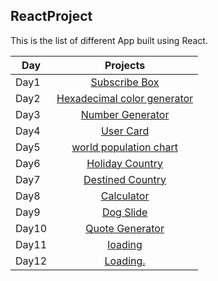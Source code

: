## ReactProject
This is the list of different App built using React. 

| Day |                                                                       Projects                                                                     |
| ----- | :-------------------------------------------------------------------------------------------------------------------------------------------------: |
| Day1 |  [Subscribe Box]()                                                                                          |
| Day2 |   [Hexadecimal color generator](https://maxwizardth.github.io/ReactProject/React/Day2_Project/hexadecimal2B.html)                                                                                                                  |
| Day3 |    [Number Generator](  https://maxwizardth.github.io/ReactProject/React/Day3_Project/Number_Generator.html)                                                                                                                   |
| Day4 |  [User Card](https://maxwizardth.github.io/ReactProject/React/Day4_Project/User_Card.html)                                                                                                           |
| Day5 | [world population chart]( https://maxwizardth.github.io/ReactProject/React/Day5_Project/population.html)   |                                                                                                            |
| Day6 |  [Holiday Country ](https://maxwizardth.github.io/ReactProject/React/Day6_Project/CountryHoliday.html)  |
| Day7 | [Destined Country]( https://maxwizardth.github.io/ReactProject/React/Day7_Project/DestinyCountry.html)                                                                                                               |
| Day8 |  [Calculator](https://maxwizardth.github.io/ReactProject/React/Day8_Project/calculator.html)|
| Day9 | [Dog Slide]( https://maxwizardth.github.io/ReactProject/React/Day9_Project/DogSlider.html)                                                                                                               |
| Day10 |  [Quote Generator](https://maxwizardth.github.io/ReactProject/React/Day10_Project/quoteGenerator.html)|
| Day11 | [loading]( https://maxwizardth.github.io/ReactProject/React/Day11_Project/DestinyCountry.html)                                                                                                               |
| Day12 |  [Loading.](https://maxwizardth.github.io/ReactProject/React/Day12_Project/DestinyCountry.html)|
